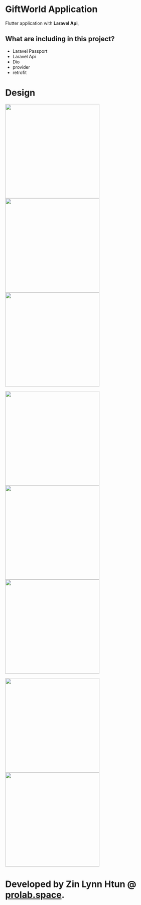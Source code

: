 # GiftWorld Application

Flutter application with **Laravel Api**,


## What are including in this project?
- Laravel Passport 
- Laravel Api
- Dio
- provider
- retrofit

# Design 
<img src="img/screen_shot/img0.jpg" width="300px" class="mr10"> <img src="img/screen_shot/img1.jpg" width="300px"> <img src="img/screen_shot/img2.jpg" width="300px" >

<img src="img/screen_shot/img4.jpg" width="300px" class="mr10"> <img src="img/screen_shot/img5.jpg" width="300px"> <img src="img/screen_shot/img6.jpg" width="300px">

<img src="img/screen_shot/img7.jpg" width="300px">   <img src="img/screen_shot/img8.jpg" width="300px" >



# Developed by Zin Lynn Htun @ [prolab.space](https://prolab.space). 

